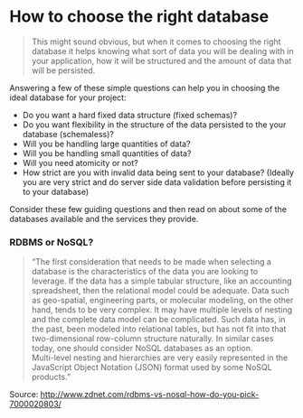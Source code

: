 # How to choose the right database

>This might sound obvious, but when it comes to choosing the right database it helps knowing what sort of data you will be
>dealing with in your application, how it will be structured and the amount of data that will be persisted.
>

Answering a few of these simple questions can help you in choosing the ideal database for your project:
- Do you want a hard fixed data structure (fixed schemas)?
- Do you want flexibility in the structure of the data persisted to the your database (schemaless)?
- Will you be handling large quantities of data?
- Will you be handling small quantities of data?
- Will you need atomicity or not?
- How strict are you with invalid data being sent to your database? (Ideally you are very strict and do server side data validation before persisting it to your database)

Consider these few guiding questions and then read on about some of the databases available and the services they provide.

### RDBMS or NoSQL?



> “The first consideration that needs to be made when selecting a database is the characteristics of the data you are looking to leverage. If the data has a simple tabular structure,
>like an accounting spreadsheet, then the relational model could be adequate. Data such as geo-spatial, engineering parts,
>or molecular modeling, on the other hand, tends to be very complex. It may have multiple levels of nesting and the complete
>data model can be complicated. Such data has, in the past, been modeled into relational tables, but has not fit into
>that two-dimensional row-column structure naturally. In similar cases today, one should consider NoSQL databases as an option.  
>Multi-level nesting and hierarchies are very easily represented in the JavaScript Object Notation (JSON) format used
>by some NoSQL products.”

Source: http://www.zdnet.com/rdbms-vs-nosql-how-do-you-pick-7000020803/
